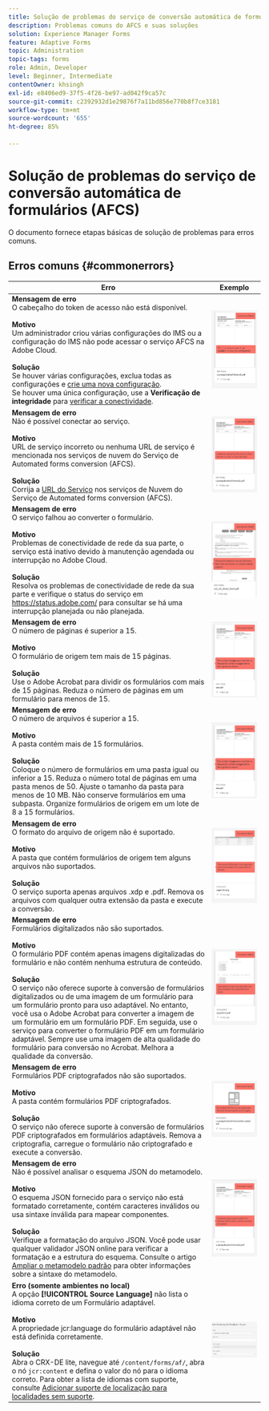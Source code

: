 ```yaml
---
title: Solução de problemas do serviço de conversão automática de formulários (AFCS)
description: Problemas comuns do AFCS e suas soluções
solution: Experience Manager Forms
feature: Adaptive Forms
topic: Administration
topic-tags: forms
role: Admin, Developer
level: Beginner, Intermediate
contentOwner: khsingh
exl-id: e8406ed9-37f5-4f26-be97-ad042f9ca57c
source-git-commit: c2392932d1e29876f7a11bd856e770b8f7ce3181
workflow-type: tm+mt
source-wordcount: '655'
ht-degree: 85%

---
```


# Solução de problemas do serviço de conversão automática de formulários (AFCS)

O documento fornece etapas básicas de solução de problemas para erros comuns.

<!--The article provides information on installation, configuration and administration issues that may arise in an Automated Forms Conversion Service production environment. -->

## Erros comuns {#commonerrors}

| Erro | Exemplo |
|--- |--- |
| **Mensagem de erro** <br> O cabeçalho do token de acesso não está disponível. <br><br> **Motivo** <br> Um administrador criou várias configurações do IMS ou a configuração do IMS não pode acessar o serviço AFCS na Adobe Cloud. <br><br>**Solução** <br> Se houver várias configurações, exclua todas as configurações e [crie uma nova configuração](configure-service.md#obtainpubliccertificates). <br> Se houver uma única configuração, use a **Verificação de integridade** para [verificar a conectividade](configure-service.md#createintegrationoption). | ![O cabeçalho do token de acesso não está disponível](assets/invalid-ims-configurations.png) |
| **Mensagem de erro** <br> Não é possível conectar ao serviço.  <br><br>**Motivo** <br> URL de serviço incorreto ou nenhuma URL de serviço é mencionada nos serviços de nuvem do Serviço de Automated forms conversion (AFCS). <br><br>**Solução** <br> Corrija a [URL do Serviço](configure-service.md#configure-the-cloud-service) nos serviços de Nuvem do Serviço de Automated forms conversion (AFCS). | ![Não é possível se conectar ao serviço.](assets/wrong-service-url-configured.png) |
| **Mensagem de erro** <br> O serviço falhou ao converter o formulário.  <br><br>**Motivo** <br> Problemas de conectividade de rede da sua parte, o serviço está inativo devido à manutenção agendada ou interrupção no Adobe Cloud. <br><br>**Solução** <br> Resolva os problemas de conectividade de rede da sua parte e verifique o status do serviço em https://status.adobe.com/ para consultar se há uma interrupção planejada ou não planejada. | ![Não é possível se conectar ao serviço.](assets/conversion-failure.png) |
| **Mensagem de erro** <br> O número de páginas é superior a 15.  <br><br>**Motivo** <br> O formulário de origem tem mais de 15 páginas.  <br><br>**Solução** <br> Use o Adobe Acrobat para dividir os formulários com mais de 15 páginas. Reduza o número de páginas em um formulário para menos de 15. | ![Não é possível se conectar ao serviço.](assets/number-of-pages.png) |
| **Mensagem de erro** <br> O número de arquivos é superior a 15.  <br><br>**Motivo** <br>  A pasta contém mais de 15 formulários. <br><br>**Solução** <br>Coloque o número de formulários em uma pasta igual ou inferior a 15. Reduza o número total de páginas em uma pasta menos de 50. Ajuste o tamanho da pasta para menos de 10 MB. Não conserve formulários em uma subpasta. Organize formulários de origem em um lote de 8 a 15 formulários. | ![Não é possível se conectar ao serviço.](assets/number-of-pages.png) |
| **Mensagem de erro** <br> O formato do arquivo de origem não é suportado.  <br><br>**Motivo** <br> A pasta que contém formulários de origem tem alguns arquivos não suportados. <br><br>**Solução** <br> O serviço suporta apenas arquivos .xdp e .pdf. Remova os arquivos com qualquer outra extensão da pasta e execute a conversão. | ![Não é possível se conectar ao serviço.](assets/unsupported-file-formats.png) |
| **Mensagem de erro** <br> Formulários digitalizados não são suportados.  <br><br>**Motivo** <br> O formulário PDF contém apenas imagens digitalizadas do formulário e não contém nenhuma estrutura de conteúdo. <br><br>**Solução** <br> O serviço não oferece suporte à conversão de formulários digitalizados ou de uma imagem de um formulário para um formulário pronto para uso adaptável. No entanto, você usa o Adobe Acrobat para converter a imagem de um formulário em um formulário PDF. Em seguida, use o serviço para converter o formulário PDF em um formulário adaptável. Sempre use uma imagem de alta qualidade do formulário para conversão no Acrobat. Melhora a qualidade da conversão. | ![Não é possível se conectar ao serviço.](assets/scanned-forms-error.png) |
| **Mensagem de erro** <br> Formulários PDF criptografados não são suportados.  <br><br>**Motivo** <br> A pasta contém formulários PDF criptografados. <br><br>**Solução** <br> O serviço não oferece suporte à conversão de formulários PDF criptografados em formulários adaptáveis. Remova a criptografia, carregue o formulário não criptografado e execute a conversão. | ![Não é possível se conectar ao serviço.](assets/secured-pdf-form.png) |
| **Mensagem de erro** <br> Não é possível analisar o esquema JSON do metamodelo.  <br><br>**Motivo** <br> O esquema JSON fornecido para o serviço não está formatado corretamente, contém caracteres inválidos ou usa sintaxe inválida para mapear componentes.  <br><br>**Solução**<br> Verifique a formatação do arquivo JSON. Você pode usar qualquer validador JSON online para verificar a formatação e a estrutura do esquema. Consulte o artigo [Ampliar o metamodelo padrão](extending-the-default-meta-model.md) para obter informações sobre a sintaxe do metamodelo. | ![Não é possível se conectar ao serviço.](assets/invalid-meta-model-schema.png) |
| **Erro (somente ambientes no local)** <br> A opção **[!UICONTROL Source Language]** não lista o idioma correto de um Formulário adaptável. <br><br>**Motivo** <br> A propriedade jcr:language do formulário adaptável não está definida corretamente.  <br><br>**Solução** <br> Abra o CRX-DE lite, navegue até `/content/forms/af/`, abra o nó `jcr:content` e defina o valor do nó para o idioma correto. Para obter a lista de idiomas com suporte, consulte [Adicionar suporte de localização para localidades sem suporte](https://experienceleague.adobe.com/docs/experience-manager-65/forms/manage-administer-aem-forms/supporting-new-language-localization.html#add-localization-support-for-non-supported-locales). | ![Não é possível se conectar ao serviço.](assets/aem-forms-translation-project-language-unavailable.png) |

<!--

<table>
<thead>
<tr>
<th>Error</th>
<th>Example</th>
</tr>
</thead>
<tbody>
<tr>
<td><strong>Error Message</strong> <p> The access token header is not available. </p><br><strong>Reason</strong> <br> An administrator has created multiple IMS configurations or IMS configuration is not able to reach AFCS service on Adobe Cloud. <br><br><strong>Resolution</strong> <br> If there are multiple configurations, delete all the configurations and <a href="configure-service.md#obtainpubliccertificates">create a new configuration</a>. <br> If there is a single configuration, use <strong> Health Check </strong> to <a href="configure-service.md#createintegrationoption">check connectivity</a>.</td>
<td><img alt="The access token header is not available" src="assets/invalid-ims-configuration.png" /></td>
</tr>
<tr>
<td><strong>Error Message</strong> <br> Unable to connect to the service.  <br><br><strong>Reason</strong> <br> Incorrect service URL or no service URL is mentioned in Automated Forms Conversion Service (AFCS) cloud services. <br><br><strong>Resolution</strong> <br> Correct <a href="configure-service.md#configure-the-cloud-service">Service URL</a> in Automated Forms Conversion Service (AFCS) Cloud services.</td>
<td><img alt="Unable to connect to the service." src="assets/wrong-endpoint-configured.png" /></td>
</tr>
<tr>
<td><strong>Error Message</strong> <br> The service failed to convert the form.  <br><br><strong>Reason</strong> <br> Network connectivity issues at your end, the service is down due to scheduled maintenance, or outage on Adobe Cloud. <br><br><strong>Resolution</strong> <br> Resolve network connectivity issues at your end and check the status of the service on <a href="https://status.adobe.com/">https://status.adobe.com/</a> for a planned or unplanned outage.</td>
<td><img alt="The service failed to convert the form." src="assets/service-failure.png" /></td>
</tr>
<tr>
<td><strong>Error Message</strong> <br> The number of pages is more than 15.  <br><br><strong>Reason</strong> <br> The source form is more than 15 pages long.  <br><br><strong>Resolution</strong> <br> Use Adobe Acrobat to split forms with more than 15 pages. Bring the number of pages in a form to less than 15.</td>
<td><img alt="The number of pages is more than 15." src="assets/number-of-pages.png" /></td>
</tr>
<tr>
<td><strong>Error Message</strong> <br> The number of files is more than 15.  <br><br><strong>Reason</strong> <br>  The folder contains more than 15 forms. <br><br><strong>Resolution</strong> <br> Bring the number of forms in a folder to less than or equal to 15. Bring the total number of pages in a folder less than 50. Bring the size of the folder to less than 10 MB. Do not keep forms in a sub-folder. Organize source forms into a batch of 8-15 forms.</td>
<td><img alt="The number of files is more than 15." src="assets/number-of-pages.png" /></td>
</tr>
<tr>
<td><strong>Error Message</strong> <br> The source file format is not supported.  <br><br><strong>Reason</strong> <br> The folder containing source forms have some unsupported files. <br><br><strong>Resolution</strong> <br> The service supports only .xdp and .pdf files. Remove files with any other extension from the folder and run the conversion.</td>
<td><img alt="The source file format is not supported." src="assets/unsupported-file-formats.png" /></td>
</tr>
<tr>
<td><strong>Error Message</strong> <br> Scanned forms are not supported.  <br><br><strong>Reason</strong> <br> The PDF form contains only scanned images of the form and contains no content structure. <br><br><strong>Resolution</strong> <br> The service does not support converting scanned forms or an image of a form to an adaptive out-of-the-box. However, you use Adobe Acrobat to convert the image of a form to a PDF Form. Then, use the service to convert the PDF Form to an adaptive form. Always use a high-quality image of the form for conversion in Acrobat. It improves the quality of the conversion.</td>
<td><img alt="Scanned forms are not supported." src="assets/scanned-forms-error.png" /></td>
</tr>
<tr>
<td><strong>Error Message</strong> <br> Encrypted PDF form is not supported.  <br><br><strong>Reason</strong> <br> The folder contains encrypted PDF forms. <br><br><strong>Resolution</strong> <br> The service does not support converting an encrypted PDF form to an adaptive form. Remove the encryption, upload the non-encrypted form, and run the conversion.</td>
<td><img alt="Encrypted PDF form is not supported." src="assets/secured-pdf-form.png" /></td>
</tr>
<tr>
<td><strong>Error Message</strong> <br> Unable to parse meta-model JSON schema.  <br><br><strong>Reason</strong> <br> The JSON schema supplied to the service is not properly formatted, contains invalid characters, or uses invalid syntax to map components.  <br><br><strong>Resolution</strong> <br> Check the formatting of the JSON file. You can use any online JSON validator to check the formatting and structure of the schema. See, <a href="extending-the-default-meta-model.md">Extend the default meta-model</a> article for information on meta-model syntax.</td>
<td><img alt="Unable to parse meta-model JSON schema" src="assets/invalid-meta-model-schema.png" /></td>
</tr>
</tbody>
</table>
-->
